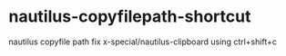 # nautilus-copyfilepath-shortcut
 nautilus copyfile path fix x-special/nautilus-clipboard using ctrl+shift+c 
